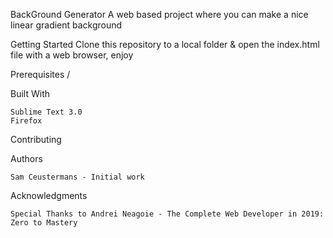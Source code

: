 BackGround Generator
A web based project where you can make a nice linear gradient background

Getting Started
Clone this repository to a local folder & open the index.html file with a web browser, enjoy

Prerequisites
/

Built With

    Sublime Text 3.0
    Firefox

Contributing

Authors

    Sam Ceustermans - Initial work

Acknowledgments

    Special Thanks to Andrei Neagoie - The Complete Web Developer in 2019: Zero to Mastery
